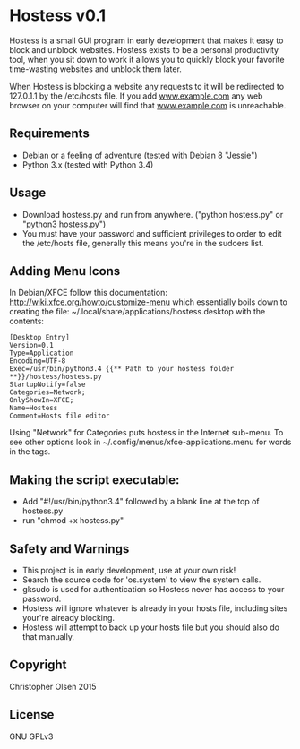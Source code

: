 # Hostess v0.1

Hostess is a small GUI program in early development that makes it easy to block and unblock websites.  Hostess exists to be a personal productivity tool, when you sit down to work it allows you to quickly block your favorite time-wasting websites and unblock them later.

When Hostess is blocking a website any requests to it will be redirected to 127.0.1.1 by the /etc/hosts file.  If you add www.example.com any web browser on your computer will find that www.example.com is unreachable.

## Requirements
* Debian or a feeling of adventure (tested with Debian 8 "Jessie")
* Python 3.x (tested with Python 3.4)

## Usage
* Download hostess.py and run from anywhere. ("python hostess.py" or "python3 hostess.py")
* You must have your password and sufficient privileges to order to edit the /etc/hosts file, generally this means you're in the sudoers list.

## Adding Menu Icons
In Debian/XFCE follow this documentation: http://wiki.xfce.org/howto/customize-menu which essentially boils down to creating the file: ~/.local/share/applications/hostess.desktop with the contents:

```
[Desktop Entry]
Version=0.1
Type=Application
Encoding=UTF-8
Exec=/usr/bin/python3.4 {{** Path to your hostess folder **}}/hostess/hostess.py
StartupNotify=false
Categories=Network;
OnlyShowIn=XFCE;
Name=Hostess
Comment=Hosts file editor
```

Using "Network" for Categories puts hostess in the Internet sub-menu.  To see other options look in ~/.config/menus/xfce-applications.menu for words in the <Category></Category> tags.

## Making the script executable:
* Add "#!/usr/bin/python3.4" followed by a blank line at the top of hostess.py
* run "chmod +x hostess.py"

## Safety and Warnings
* This project is in early development, use at your own risk!
* Search the source code for 'os.system' to view the system calls.
* gksudo is used for authentication so Hostess never has access to your password.
* Hostess will ignore whatever is already in your hosts file, including sites your're already blocking.
* Hostess will attempt to back up your hosts file but you should also do that manually.

## Copyright
Christopher Olsen 2015

## License
GNU GPLv3

